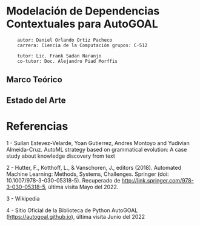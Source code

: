 # Modelación de Dependencias Contextuales para AutoGOAL

        autor: Daniel Orlando Ortiz Pacheco
        carrera: Ciencia de la Computación grupos: C-512

        tutor: Lic. Frank Sadan Naranjo
        co-tutor: Doc. Alejandro Piad Morffis

## Marco Teórico

<!--
DSL
Metodologías  Bottom-Up Top-Down
-->

## Estado del Arte

<!--
¿Quiénes ya han tratado el mismo tema?
¿Cuáles son sus hipótesis y teorías?
¿Qué bibliografía existe en mi área de estudio?
¿Qué avances se han hecho en el estudio de la temática?
¿Cómo se trabajó sobre este tema a lo largo del tiempo?


Tema: Tratamiento del realismo mágico en la literatura latinoamericana actual.
Límites espaciotemporales: Latinoamérica (o autores latinoamericanos), siglo XXI.
Palabras clave: Realismo mágico, literatura siglo XXI, autores latinoamericanos modernos.
Subtemas: recuperación de corrientes literarias, temas del realismo mágico, funciones del realismo mágico.

Ficha Bibliografica
Referencias de los textos: Hazlas según las normativas que exijan tu trabajo (APA, Vancouver, etc.).
Tema: Reseña de qué trata cada texto.
Tesis: Describe brevemente la postura del autor de cada documento recuperado.
Propósito: Sintetiza qué se quiere demostrar en estos textos.
Ideas centrales: Enumera los puntos principales que desarrolla cada autor.
Conceptos claves: Trata de manera breve los conceptos esenciales para los trabajos recolectados.
Conclusiones: Explica cuál es la conclusión a la que llega cada autor con su texto.


Resúmenes para redactar Estados del Arte
Otro elemento para organizar la información que irá en un estado del arte son los resúmenes. Estos pueden tener, por ejemplo, la siguiente estructura:

Un párrafo introductorio, que incluya el título del texto, su autor y año de publicación. Asimismo, debe reseñar el tema general, la tesis y el propósito que se tratan.
El desarrollo de las ideas principales de los documentos. En cada párrafo de tus resúmenes explica cada una de las ideas fundamentales tratadas por los textos.
Una conclusión. Es decir, breve exposición de los resultados más importantes a los que se llega.


Introducción
Aquí se presenta el tema; el objetivo general y la pregunta de investigación del trabajo en el que el estado del arte se enmarca. Sirve, en consecuencia, para guiar al lector acerca de los motivos e interrogantes que guían la redacción de ese estado del arte.

Desarrollo del Estado del Arte
En esta sección es que debe volcarse toda la información recuperada (y debidamente analizada) de la bibliografía. Es necesario que contenga los siguientes puntos:

Una presentación a grandes rasgos de los resultados que obtuviste de la bibliografía de tu estado del arte. Clasifícalos según las temáticas y factores comunes.
Explicación y comparación de tales temáticas y factores en común. Debes citar y dar las referencias adecuadas para cada texto.
Identificación de las conclusiones generales que tengan incidencia para el trabajo.
Estos aspectos de este segmento de tu proyecto no pueden faltar, además de que su correcta estructuración es clave.

Conclusiones
En este punto, debes escribir las conclusiones que es necesario que el lector tenga en cuenta para comprender tu investigación y cómo se relaciona con tu estado del arte. Como ejemplo, puedes reseñar los campos y líneas de investigación del tema de tu investigación que no están explorados. De este modo, indicas qué dirección tomará tu trabajo.
 -->

# Referencias

1 - Suilan Estevez-Velarde, Yoan Gutierrez, Andres Montoyo and Yudivian Almeida-Cruz. AutoML strategy based on grammatical evolution: A case study about knowledge discovery from text

2 - Hutter, F., Kotthoff, L., & Vanschoren, J., editors (2018). Automated Machine Learning: Methods, Systems, Challenges. Springer (doi: 10.1007/978-3-030-05318-5). Recuperado de http://link.springer.com/978-3-030-05318-5, última visita Mayo del 2022.

3 - Wikipedia

4 - Sitio Oficial de la Biblioteca de Python AutoGOAL (https://autogoal.github.io), última visita Junio del 2022
